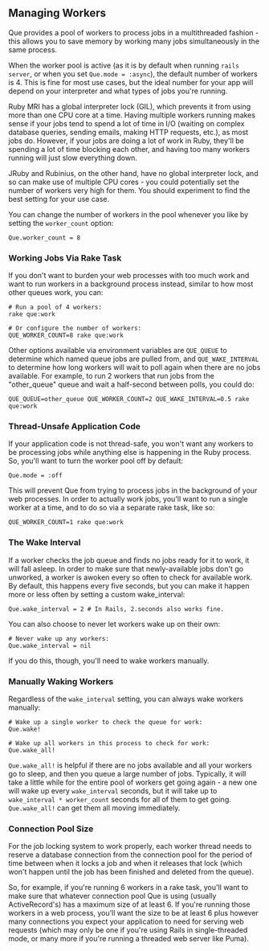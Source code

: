 ## Managing Workers

Que provides a pool of workers to process jobs in a multithreaded fashion - this allows you to save memory by working many jobs simultaneously in the same process.

When the worker pool is active (as it is by default when running `rails server`, or when you set `Que.mode = :async`), the default number of workers is 4. This is fine for most use cases, but the ideal number for your app will depend on your interpreter and what types of jobs you're running.

Ruby MRI has a global interpreter lock (GIL), which prevents it from using more than one CPU core at a time. Having multiple workers running makes sense if your jobs tend to spend a lot of time in I/O (waiting on complex database queries, sending emails, making HTTP requests, etc.), as most jobs do. However, if your jobs are doing a lot of work in Ruby, they'll be spending a lot of time blocking each other, and having too many workers running will just slow everything down.

JRuby and Rubinius, on the other hand, have no global interpreter lock, and so can make use of multiple CPU cores - you could potentially set the number of workers very high for them. You should experiment to find the best setting for your use case.

You can change the number of workers in the pool whenever you like by setting the `worker_count` option:

    Que.worker_count = 8

### Working Jobs Via Rake Task

If you don't want to burden your web processes with too much work and want to run workers in a background process instead, similar to how most other queues work, you can:

    # Run a pool of 4 workers:
    rake que:work

    # Or configure the number of workers:
    QUE_WORKER_COUNT=8 rake que:work

Other options available via environment variables are `QUE_QUEUE` to determine which named queue jobs are pulled from, and `QUE_WAKE_INTERVAL` to determine how long workers will wait to poll again when there are no jobs available. For example, to run 2 workers that run jobs from the "other_queue" queue and wait a half-second between polls, you could do:

    QUE_QUEUE=other_queue QUE_WORKER_COUNT=2 QUE_WAKE_INTERVAL=0.5 rake que:work

### Thread-Unsafe Application Code

If your application code is not thread-safe, you won't want any workers to be processing jobs while anything else is happening in the Ruby process. So, you'll want to turn the worker pool off by default:

    Que.mode = :off

This will prevent Que from trying to process jobs in the background of your web processes. In order to actually work jobs, you'll want to run a single worker at a time, and to do so via a separate rake task, like so:

    QUE_WORKER_COUNT=1 rake que:work

### The Wake Interval

If a worker checks the job queue and finds no jobs ready for it to work, it will fall asleep. In order to make sure that newly-available jobs don't go unworked, a worker is awoken every so often to check for available work. By default, this happens every five seconds, but you can make it happen more or less often by setting a custom wake_interval:

    Que.wake_interval = 2 # In Rails, 2.seconds also works fine.

You can also choose to never let workers wake up on their own:

    # Never wake up any workers:
    Que.wake_interval = nil

If you do this, though, you'll need to wake workers manually.

### Manually Waking Workers

Regardless of the `wake_interval` setting, you can always wake workers manually:

    # Wake up a single worker to check the queue for work:
    Que.wake!

    # Wake up all workers in this process to check for work:
    Que.wake_all!

`Que.wake_all!` is helpful if there are no jobs available and all your workers go to sleep, and then you queue a large number of jobs. Typically, it will take a little while for the entire pool of workers get going again - a new one will wake up every `wake_interval` seconds, but it will take up to `wake_interval * worker_count` seconds for all of them to get going. `Que.wake_all!` can get them all moving immediately.

### Connection Pool Size

For the job locking system to work properly, each worker thread needs to reserve a database connection from the connection pool for the period of time between when it locks a job and when it releases that lock (which won't happen until the job has been finished and deleted from the queue).

So, for example, if you're running 6 workers in a rake task, you'll want to make sure that whatever connection pool Que is using (usually ActiveRecord's) has a maximum size of at least 6. If you're running those workers in a web process, you'll want the size to be at least 6 plus however many connections you expect your application to need for serving web requests (which may only be one if you're using Rails in single-threaded mode, or many more if you're running a threaded web server like Puma).

